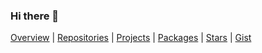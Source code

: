 ### Hi there 👋

<!--
**ssatocc/ssatocc** is a ✨ _special_ ✨ repository because its `README.md` (this file) appears on your GitHub profile.

Here are some ideas to get you started:

- 🔭 I’m currently working on ...
- 🌱 I’m currently learning ...
- 👯 I’m looking to collaborate on ...
- 🤔 I’m looking for help with ...
- 💬 Ask me about ...
- 📫 How to reach me: ...
- 😄 Pronouns: ...
- ⚡ Fun fact: ...
-->

[Overview](https://github.com/ssatocc) | [Repositories](https://github.com/ssatocc?tab=repositories) | [Projects](https://github.com/ssatocc?tab=projects) | [Packages](https://github.com/ssatocc?tab=packages) | [Stars](https://github.com/ssatocc?tab=stars) | [Gist](https://gist.github.com/ssatocc)

<!--
## Products
-->
